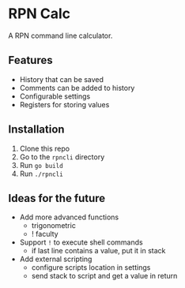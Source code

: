 # RPN Calc

A RPN command line calculator.

## Features

* History that can be saved
* Comments can be added to history
* Configurable settings
* Registers for storing values

## Installation

1. Clone this repo
1. Go to the `rpncli` directory
1. Run `go build`
1. Run `./rpncli`

## Ideas for the future

* Add more advanced functions
    * trigonometric
    * ! faculty
* Support `!` to execute shell commands
    * if last line contains a value, put it in stack
* Add external scripting
    * configure scripts location in settings
    * send stack to script and get a value in return


